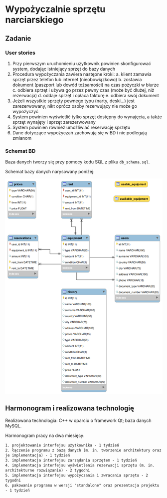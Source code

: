 # Wypożyczalnie sprzętu narciarskiego

## Zadanie

### User stories

1. Przy pierwszym uruchomieniu użytkownik powinien skonfigurować system, dodając istniejący sprzęt do bazy danych
2. Procedura wypożyczania zawiera następne kroki:
    a. klient zamawia sprzęt przez telefon lub internet (nieobowiązkowo)
    b. zostawia dokument (paszport lub dowód tożsamości) na czas pożyczki w biurze
    c. odbiera sprzęt i używa go przez pewny czas (może być dłużej, niż rezerwacja)
    d. oddaje sprzęt i opłaca fakturę
    e. odbiera swój dokument
3. Jeżeli wszystkie sprzęty pewnego typu (narty, deski...) jest zarezerwowany, nikt oprócz osoby rezerwujący  nie może go wypożyczyć
4. System powinien wyświetlić tylko sprzęt dostępny do wynajęcia, a także sprzęt wynajęty i sprzęt zarezerwowany
5. System powinien również umożliwiać reserwację sprzętu
6. Dane dotyczące wypożyczań zachowują się w BD i nie podlegają zmianom

### Schemat BD

Baza danych tworzy się przy pomocy kodu SQL z pliku `db_schema.sql`.

Schemat bazy danych narysowany poniżej:

![DB schema](https://raw.githubusercontent.com/shybovycha/ski-rent/master/doc/db_structure.png)

## Harmonogram i realizowana technologię

Realizowana technologia: C++ w oparciu o framework Qt; baza danych MySQL.

Harmonogram pracy na dwa miesięcy:

    1. projektowanie interfejsu użytkownika - 1 tydzień
    2. łączenie programu z bazą danych (m. in. tworzenie architektury oraz je implementacja) - 1 tydzień
    3. implementacja interfejsu zarządania sprzętem - 1 tydzień
    4. implementacja interfejsu wyświetlenia rezerwacji sprzętu (m. in. architekturne rozwiązanie) - 2 tygodni
    5. implementacja interfejsu wypożyczania i zwracania sprzętu - 2 tygodni
    6. pakowanie programu w wersji "standalone" oraz prezentacja projektu - 1 tydzień
